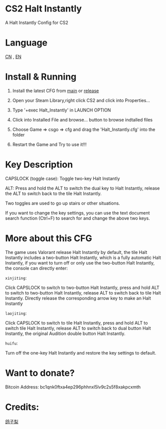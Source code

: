 # CS2 Halt Instantly
A Halt Instantly Config for CS2

# Language
  [CN](https://github.com/HugoXOX3/CS2-halt-instantly/blob/main/CN.md) , [EN](https://github.com/HugoXOX3/CS2-halt-instantly/blob/main/README.md)

# Install & Running
1. Install the latest CFG from [main](https://github.com/HugoXOX3/CS2-halt-instantly/blob/main/Halt_Instantly.cfg) or [release](https://github.com/HugoXOX3/CS2-halt-instantly/releases)

2. Open your Steam Library,right click CS2 and click into Properties...

3. Type '+exec Halt_Instantly' in LAUNCH OPTION

4. Click into Installed File and browse... button to browse indtalled files

5. Choose Game => csgo => cfg and drag the 'Halt_Instantly.cfg' into the folder

6. Restart the Game and Try to use it!!!

# Key Description
  CAPSLOCK (toggle case): Toggle two-key Halt Instantly
  
  ALT: Press and hold the ALT to switch the dual key to Halt Instantly, release the ALT to switch back to the tile Halt Instantly.
  
  Two toggles are used to go up stairs or other situations.
  
  If you want to change the key settings, you can use the text document search function (Ctrl+F) to search for and change the above two keys.

# More about this CFG
The game uses Valorant release Halt Instantly by default, the tile Halt Instantly includes a two-button Halt Instantly, which is a fully automatic Halt Instantly, if you want to turn off or only use the two-button Halt Instantly, the console can directly enter:
 
  ```xinjiting```:
 
  Click CAPSLOCK to switch to two-button Halt Instantly, press and hold ALT to switch to two-button Halt Instantly, release ALT to switch back to tile Halt Instantly. Directly release the corresponding arrow key to make an Halt Instantly
 
  ```laojiting```:
  
  Click CAPSLOCK to switch to tile Halt Instantly, press and hold ALT to switch tile Halt Instantly, release ALT to switch back to dual button Halt Instantly, the original Audition double button Halt Instantly.
  
  ```huifu```: 
  
  Turn off the one-key Halt Instantly and restore the key settings to default.

# Want to donate?
Bitcoin Address: bc1qnk0ftxa4ep296phhnxl5lv9c2s5f8xakpcxmth

# Credits:
[鸽子梨](https://space.bilibili.com/168117849?spm_id_from=333.788.0.0)
